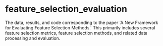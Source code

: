 # feature_selection_evaluation
The data, results, and code corresponding to the paper 'A New Framework for Evaluating Feature Selection Methods.' This primarily includes several feature selection metrics, feature selection methods, and related data processing and evaluation.
